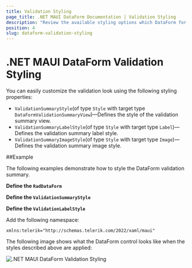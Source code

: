 ```yaml
---
title: Validation Styling
page_title: .NET MAUI DataForm Documentation | Validation Styling
description: "Review the available styling options which DataForm for .NET MAUI control provides when validating its data."
position: 4
slug: dataform-validation-styling
---
```


# .NET MAUI DataForm Validation Styling

You can easily customize the validation look using the following styling properties:

* `ValidationSummaryStyle`(of type `Style` with target type `DataFormValidationSummaryView`)&mdash;Defines the style of the validation summary view.
* `ValidationSummaryLabelStyle`(of type `Style` with target type `Label`)&mdash;Defines the validation summary label style.
* `ValidationSummaryImageStyle`(of type `Style` with target type `Image`)&mdash;Defines the validation summary image style.

##Example

The following examples demonstrate how to style the DataForm validation summary.

**Define the `RadDataForm`**

<snippet id='dataform-validation-style' />

**Define the `ValidationSummaryStyle`**

<snippet id='dataform-validation-summary-style' />

**Define the `ValidationLabelStyle`**

<snippet id='dataform-validation-label-style' />

Add the following namespace:

 ```XAML
xmlns:telerik="http://schemas.telerik.com/2022/xaml/maui"
 ```

The following image shows what the DataForm control looks like when the styles described above are applied:

![.NET MAUI DataForm Validation Styling](../images/dataform_validation_styling.png)